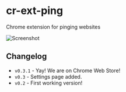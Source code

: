 # cr-ext-ping
Chrome extension for pinging websites

<img src="http://i.imgur.com/a3qvE2s.png" alt="Screenshot"/>

## Changelog
+ ```v0.3.1``` - Yay! We are on Chrome Web Store!
+ ```v0.3``` - Settings page added.
+ ```v0.2``` - First working version!
